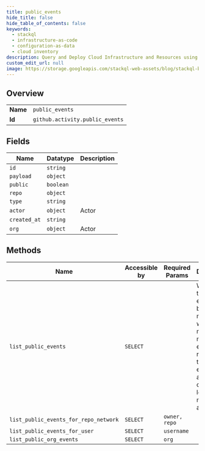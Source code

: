 ```yaml
---
title: public_events
hide_title: false
hide_table_of_contents: false
keywords:
  - stackql
  - infrastructure-as-code
  - configuration-as-data
  - cloud inventory
description: Query and Deploy Cloud Infrastructure and Resources using SQL
custom_edit_url: null
image: https://storage.googleapis.com/stackql-web-assets/blog/stackql-blog-post-featured-image.png
---
```

  
    

## Overview
<table><tbody>
<tr><td><b>Name</b></td><td><code>public_events</code></td></tr>
<tr><td><b>Id</b></td><td><code>github.activity.public_events</code></td></tr>
</tbody></table>

## Fields
| Name | Datatype | Description |
| ---- | -------- | ----------- |
| `id` | `string` |  |
| `payload` | `object` |  |
| `public` | `boolean` |  |
| `repo` | `object` |  |
| `type` | `string` |  |
| `actor` | `object` | Actor |
| `created_at` | `string` |  |
| `org` | `object` | Actor |
## Methods
| Name | Accessible by | Required Params | Description |
| ---- | ------------- | --------------- | ----------- |
| `list_public_events` | `SELECT` |  | We delay the public events feed by five minutes, which means the most recent event returned by the public events API actually occurred at least five minutes ago. |
| `list_public_events_for_repo_network` | `SELECT` | `owner, repo` |  |
| `list_public_events_for_user` | `SELECT` | `username` |  |
| `list_public_org_events` | `SELECT` | `org` |  |

